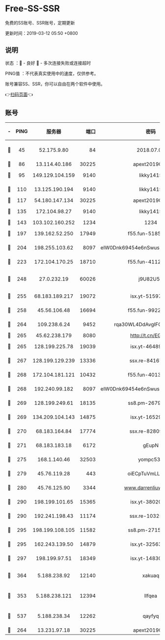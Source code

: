 # Free-SS-SSR

免费的SS账号、SSR账号，定期更新

更新时间：2019-03-12 05:50 +0800

## 说明

状态     ：🙂 - 良好 🙁 - 多次连接失败或连接超时

PING值   ：不代表真实使用中的速度，仅供参考。

账号兼容SS、SSR，你可以自由在两个软件中使用。

👉[扫码页面](https://liesauer.github.io/Free-SS-SSR/)👈

## 账号

|-|PING|服务器|端口|密码|加密方式|区域|
|:----:|:----:|:-----:|-----:|:----:|:----:|:----:|
|🙂|45|52.175.9.80|84|2018.07.07|chacha20-ietf-poly1305|HK|
|🙂|86|13.114.40.186|30225|apext2019006|chacha20|JP|
|🙂|95|149.129.104.159|9140|likky1415|aes-256-cfb|HK|
|🙂|110|13.125.190.194|9140|likky1415|aes-256-cfb|KR|
|🙂|117|54.180.147.134|30225|apext2019006|chacha20|KR|
|🙂|135|172.104.98.27|9140|likky1415|aes-256-cfb|JP|
|🙂|143|103.102.160.252|1234|1234|rc4-md5|JP|
|🙂|197|139.162.52.250|17949|f55.fun-51854536|aes-256-cfb|SG|
|🙂|204|198.255.103.62|8097|eIW0Dnk69454e6nSwuspv9DmS201tQ0D|aes-256-cfb|US|
|🙂|223|172.104.170.25|18710|f55.fun-41127984|aes-256-cfb|SG|
|🙂|248|27.0.232.19|60026|j9U82U53|xchacha20-ietf-poly1305|HK|
|🙂|255|68.183.189.217|19072|isx.yt-51597603|aes-256-cfb|SG|
|🙂|258|45.56.106.48|16694|f55.fun-99229922|aes-256-cfb|US|
|🙂|264|109.238.6.24|9452|rqa30WL4DdAvgIFG6Fs3znzTa|aes-256-cfb|FR|
|🙂|265|45.62.238.179|8080|http://t.cn/EGJIyrl|rc4-md5|CA|
|🙂|265|128.199.225.78|19039|isx.yt-46489348|aes-256-cfb|SG|
|🙂|267|128.199.129.239|13336|ssx.re-84167135|aes-256-cfb|SG|
|🙂|268|172.104.181.121|10432|f55.fun-40137909|aes-256-cfb|SG|
|🙂|268|192.240.99.182|8097|eIW0Dnk69454e6nSwuspv9DmS201tQ0D|aes-256-cfb|US|
|🙂|269|128.199.249.61|18135|ss8.pm-26798832|aes-256-cfb|SG|
|🙂|269|134.209.104.143|14875|isx.yt-16529863|aes-256-cfb|SG|
|🙂|270|68.183.164.84|17774|ssx.re-82809807|aes-256-cfb|US|
|🙂|271|68.183.183.18|6172|gEupN|aes-256-cfb|SG|
|🙂|275|168.1.140.46|32503|yompc535|aes-256-cfb|AU|
|🙂|279|45.76.119.28|443|oiECpTuVmLLxk4Ts|aes-256-cfb|AU|
|🙂|280|45.76.125.90|3344|www.darrenliuwei.com|aes-256-cfb|AU|
|🙂|290|198.199.101.65|15365|isx.yt-38020728|aes-256-cfb|US|
|🙂|290|192.241.198.43|11174|ssx.re-10325861|aes-256-cfb|US|
|🙂|295|198.199.108.105|11582|ss8.pm-27159085|aes-256-cfb|US|
|🙂|295|162.243.139.50|14879|isx.yt-32563801|aes-256-cfb|US|
|🙂|297|198.199.97.51|18349|isx.yt-14830718|aes-256-cfb|US|
|🙂|364|5.188.238.92|12140|xakuaq|chacha20-ietf-poly1305|BR|
|🙂|353|5.188.238.121|12394|llfqea|chacha20-ietf-poly1305|BR|
|🙂|537|5.188.238.34|12262|qayfyq|chacha20-ietf-poly1305|BR|
|🙁|264|13.231.97.18|30225|apext2019006|chacha20|JP|
